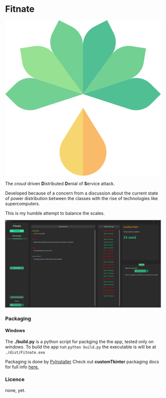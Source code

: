 # Fitnate
  ![icon](assets/palm-oil.png)
  
The *croud* driven **D**istributed **D**enial of **S**ervice attack.

Developed because of a  concern from a discussion about the current state of power distribution between the classes with the rise of technologies like supercomputers.

This is my humble attempt to balance the scales.

![screenshot](assets/screenshot.png)
### Packaging
#### Windows
The **./build.py** is a python script for packging the the app, tested only on *windows*.
To build the app run ``` python build.py ``` the executable is will be at ``` ./dist/Fitnate.exe```

Packaging is done by [PyInstaller](https://pyinstaller.org/en/stable/usage.html)
Check out **customTkinter** packaging docs for full info [here.](https://github.com/TomSchimansky/CustomTkinter/wiki/Packaging)

### Licence
none, yet.
